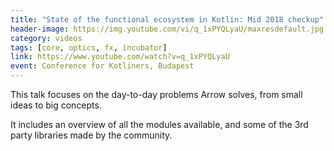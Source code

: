 ```yaml
---
title: "State of the functional ecosystem in Kotlin: Mid 2018 checkup"
header-image: https://img.youtube.com/vi/q_1xPYQLyaU/maxresdefault.jpg
category: videos
tags: [core, optics, fx, incubator]
link: https://www.youtube.com/watch?v=q_1xPYQLyaU
event: Conference for Kotliners, Budapest
---
```

This talk focuses on the day-to-day problems Arrow solves, from small ideas to big concepts.

It includes an overview of all the modules available, and some of the 3rd party libraries made by the community.
